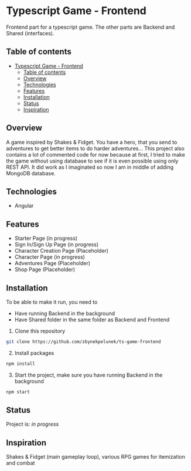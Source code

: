 # Typescript Game - Frontend

Frontend part for a typescript game. The other parts are Backend and Shared (interfaces).

## Table of contents

- [Typescript Game - Frontend](#typescript-game---frontend)
  - [Table of contents](#table-of-contents)
  - [Overview](#overview)
  - [Technologies](#technologies)
  - [Features](#features)
  - [Installation](#installation)
  - [Status](#status)
  - [Inspiration](#inspiration)

## Overview

A game inspired by Shakes & Fidget. You have a hero, that you send to adventures to get better items to do harder adventures...
This project also contains a lot of commented code for now because at first, I tried to make the game without using database to see if it is even possible using only REST API. It did work as I imaginated so now I am in middle of adding MongoDB database.

## Technologies

* Angular

## Features

* Starter Page (in progress)
* Sign In/Sign Up Page (in progress)
* Character Creation Page (Placeholder)
* Character Page (in progress)
* Adventures Page (Placeholder)
* Shop Page (Placeholder)

## Installation

To be able to make it run, you need to
- Have running Backend in the background
- Have Shared folder in the same folder as Backend and Frontend

1. Clone this repository

```bash
git clone https://github.com/zbynekpelunek/ts-game-frontend
```

2. Install packages

```bash
npm install
```

3. Start the project, make sure you have running Backend in the background

```bash
npm start
```

## Status

Project is: _in progress_

## Inspiration

Shakes & Fidget (main gameplay loop), various RPG games for itemization and combat
